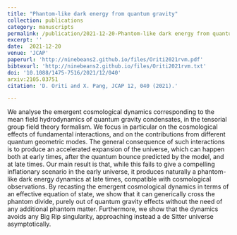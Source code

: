 ```yaml
---  
title: "Phantom-like dark energy from quantum gravity"
collection: publications
category: manuscripts
permalink: /publication/2021-12-20-Phantom-like dark energy from quantum gravity
excerpt: ''
date:  2021-12-20
venue: 'JCAP'
paperurl: 'http://ninebeans2.github.io/files/Oriti2021rvm.pdf'
bibtexurl: 'http://ninebeans2.github.io/files/Oriti2021rvm.txt'
doi: '10.1088/1475-7516/2021/12/040'
arxiv:2105.03751 
citation: 'D. Oriti and X. Pang, JCAP 12, 040 (2021).'

---  
```


We analyse the emergent cosmological dynamics corresponding to the mean field hydrodynamics of quantum gravity condensates, in the tensorial group field theory formalism. We focus in particular on the cosmological effects of fundamental interactions, and on the contributions from different quantum geometric modes. The general consequence of such interactions is to produce an accelerated expansion of the universe, which can happen both at early times, after the quantum bounce predicted by the model, and at late times. Our main result is that, while this fails to give a compelling inflationary scenario in the early universe, it produces naturally a phantom-like dark energy dynamics at late times, compatible with cosmological observations. By recasting the emergent cosmological dynamics in terms of an effective equation of state, we show that it can generically cross the phantom divide, purely out of quantum gravity effects without the need of any additional phantom matter. Furthermore, we show that the dynamics avoids any Big Rip singularity, approaching instead a de Sitter universe asymptotically.

